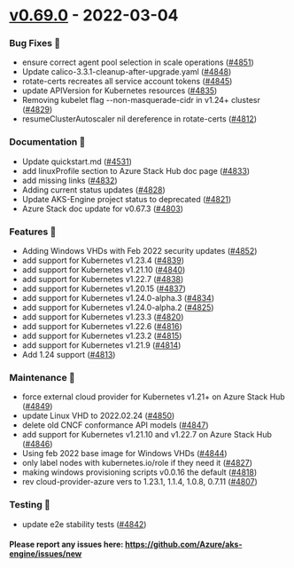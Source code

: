 
<a name="v0.69.0"></a>
# [v0.69.0] - 2022-03-04
### Bug Fixes 🐞
- ensure correct agent pool selection in scale operations ([#4851](https://github.com/Azure/aks-engine/issues/4851))
- Update calico-3.3.1-cleanup-after-upgrade.yaml ([#4848](https://github.com/Azure/aks-engine/issues/4848))
- rotate-certs recreates all service account tokens ([#4845](https://github.com/Azure/aks-engine/issues/4845))
- update APIVersion for Kubernetes resources ([#4835](https://github.com/Azure/aks-engine/issues/4835))
- Removing kubelet flag --non-masquerade-cidr in v1.24+ clustesr ([#4829](https://github.com/Azure/aks-engine/issues/4829))
- resumeClusterAutoscaler nil dereference in rotate-certs ([#4812](https://github.com/Azure/aks-engine/issues/4812))

### Documentation 📘
- Update quickstart.md ([#4531](https://github.com/Azure/aks-engine/issues/4531))
- add linuxProfile section to Azure Stack Hub doc page ([#4833](https://github.com/Azure/aks-engine/issues/4833))
- add missing links ([#4832](https://github.com/Azure/aks-engine/issues/4832))
- Adding current status updates ([#4828](https://github.com/Azure/aks-engine/issues/4828))
- Update AKS-Engine project status to deprecated ([#4821](https://github.com/Azure/aks-engine/issues/4821))
- Azure Stack doc update for v0.67.3 ([#4803](https://github.com/Azure/aks-engine/issues/4803))

### Features 🌈
- Adding Windows VHDs with Feb 2022 security updates ([#4852](https://github.com/Azure/aks-engine/issues/4852))
- add support for Kubernetes v1.23.4 ([#4839](https://github.com/Azure/aks-engine/issues/4839))
- add support for Kubernetes v1.21.10 ([#4840](https://github.com/Azure/aks-engine/issues/4840))
- add support for Kubernetes v1.22.7 ([#4838](https://github.com/Azure/aks-engine/issues/4838))
- add support for Kubernetes v1.20.15 ([#4837](https://github.com/Azure/aks-engine/issues/4837))
- add support for Kubernetes v1.24.0-alpha.3 ([#4834](https://github.com/Azure/aks-engine/issues/4834))
- add support for Kubernetes v1.24.0-alpha.2 ([#4825](https://github.com/Azure/aks-engine/issues/4825))
- add support for Kubernetes v1.23.3 ([#4820](https://github.com/Azure/aks-engine/issues/4820))
- add support for Kubernetes v1.22.6 ([#4816](https://github.com/Azure/aks-engine/issues/4816))
- add support for Kubernetes v1.23.2 ([#4815](https://github.com/Azure/aks-engine/issues/4815))
- add support for Kubernetes v1.21.9 ([#4814](https://github.com/Azure/aks-engine/issues/4814))
- Add 1.24 support ([#4813](https://github.com/Azure/aks-engine/issues/4813))

### Maintenance 🔧
- force external cloud provider for Kubernetes v1.21+ on Azure Stack Hub ([#4849](https://github.com/Azure/aks-engine/issues/4849))
- update Linux VHD to 2022.02.24 ([#4850](https://github.com/Azure/aks-engine/issues/4850))
- delete old CNCF conformance API models ([#4847](https://github.com/Azure/aks-engine/issues/4847))
- add support for Kubernetes v1.21.10 and v1.22.7 on Azure Stack Hub ([#4846](https://github.com/Azure/aks-engine/issues/4846))
- Using feb 2022 base image for Windows VHDs ([#4844](https://github.com/Azure/aks-engine/issues/4844))
- only label nodes with kubernetes.io/role if they need it ([#4827](https://github.com/Azure/aks-engine/issues/4827))
- making windows provisioning scripts v0.0.16 the default ([#4818](https://github.com/Azure/aks-engine/issues/4818))
- rev cloud-provider-azure vers to 1.23.1, 1.1.4, 1.0.8, 0.7.11 ([#4807](https://github.com/Azure/aks-engine/issues/4807))

### Testing 💚
- update e2e stability tests ([#4842](https://github.com/Azure/aks-engine/issues/4842))

#### Please report any issues here: https://github.com/Azure/aks-engine/issues/new
[Unreleased]: https://github.com/Azure/aks-engine/compare/v0.69.0...HEAD
[v0.69.0]: https://github.com/Azure/aks-engine/compare/v0.68.0...v0.69.0
